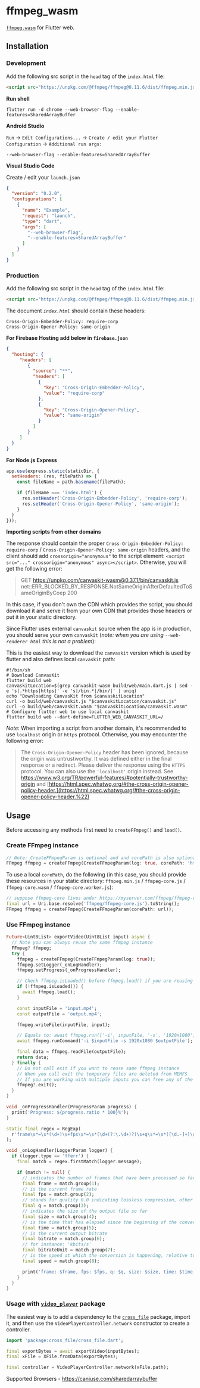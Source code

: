 # ffmpeg_wasm

[`ffmpeg.wasm`](https://github.com/ffmpegwasm/ffmpeg.wasm) for Flutter web.

## Installation

### Development

Add the following src script in the `head` tag of the `index.html` file:

```html
<script src="https://unpkg.com/@ffmpeg/ffmpeg@0.11.6/dist/ffmpeg.min.js" crossorigin="anonymous" async></script>
```

**Run shell**

```shell
flutter run -d chrome --web-browser-flag --enable-features=SharedArrayBuffer
```

**Android Studio**

`Run` -> `Edit Configurations...` -> `Create / edit your Flutter Configuration` -> `Additional run args:`
```shell
--web-browser-flag --enable-features=SharedArrayBuffer
```

**Visual Studio Code**

Create / edit your `launch.json`

```json
{
  "version": "0.2.0",
  "configurations": [
    {
      "name": "Example",
      "request": "launch",
      "type": "dart",
      "args": [
        "--web-browser-flag",
        "--enable-features=SharedArrayBuffer"
      ]
    }
  ]
}
```

### Production

Add the following src script in the `head` tag of the `index.html` file:

```html
<script src="https://unpkg.com/@ffmpeg/ffmpeg@0.11.6/dist/ffmpeg.min.js" crossorigin="anonymous" async></script>
```

The document _`index.html`_ should contain these headers:

```shell
Cross-Origin-Embedder-Policy: require-corp
Cross-Origin-Opener-Policy: same-origin
```

**For Firebase Hosting add below in `firebase.json`**

```json
{
  "hosting": {
     "headers": [
        {
          "source": "**",
          "headers": [
            {
              "key": "Cross-Origin-Embedder-Policy",
              "value": "require-corp"
            },
            {
              "key": "Cross-Origin-Opener-Policy",
              "value": "same-origin"
            }
          ]
        }
     ]
  }
}
```

**For Node.js Express**

```js
app.use(express.static(staticDir, {
  setHeaders: (res, filePath) => {
    const fileName = path.basename(filePath);

    if (fileName === 'index.html') {
      res.setHeader('Cross-Origin-Embedder-Policy', 'require-corp');
      res.setHeader('Cross-Origin-Opener-Policy', 'same-origin');
    }
  }
}));
```

**Importing scripts from other domains**

The response should contain the proper `Cross-Origin-Embedder-Policy: require-corp` / `Cross-Origin-Opener-Policy: same-origin` headers, and the client should add `crossorigin="anonymous"` to the script element: `<script src="..." crossorigin="anonymous" async></script>`. Otherwise, you will get the following error:

> GET https://unpkg.com/canvaskit-wasm@0.37.1/bin/canvaskit.js net::ERR_BLOCKED_BY_RESPONSE.NotSameOriginAfterDefaultedToSameOriginByCoep 200

In this case, if you don't own the CDN which provides the script, you should download it and serve it from your own CDN that provides those headers or put it in your static directory.

Since Flutter uses external `canvaskit` source when the app is in production, you should serve your own `canvaskit` (_note: when you are using `--web-renderer html` this is not a problem_):

This is the easiest way to download the `canvaskit` version which is used by flutter and also defines local `canvaskit` path:

```shell
#!/bin/sh
# Download CanvasKit
flutter build web
canvaskitLocation=$(grep canvaskit-wasm build/web/main.dart.js | sed -e 's|.*https|https|' -e 's|/bin.*|/bin/|' | uniq)
echo "Downloading CanvasKit from $canvaskitLocation"
curl -o build/web/canvaskit.js "$canvaskitLocation/canvaskit.js"
curl -o build/web/canvaskit.wasm "$canvaskitLocation/canvaskit.wasm"
# Configure flutter web to use local canvaskit
flutter build web --dart-define=FLUTTER_WEB_CANVASKIT_URL=/
```

_Note_: When importing a script from another domain, it's recommended to use `localhost` origin or `https` protocol. Otherwise, you may encounter the following error:

> The `Cross-Origin-Opener-Policy` header has been ignored, because the origin was untrustworthy. It was defined either in the final response or a redirect. Please deliver the response using the `HTTPS` protocol. You can also use the `'localhost'` origin instead. See https://www.w3.org/TR/powerful-features/#potentially-trustworthy-origin and [https://html.spec.whatwg.org/#the-cross-origin-opener-policy-header.](https://html.spec.whatwg.org/#the-cross-origin-opener-policy-header.%22)

## Usage

Before accessing any methods first need to `createFFmpeg()` and `load()`.

### Create FFmpeg instance

```dart
// Note: CreateFFmpegParam is optional and and corePath is also optional
FFmpeg ffmpeg = createFFmpeg(CreateFFmpegParam(log: true, corePath: 'https://unpkg.com/@ffmpeg/core@0.11.0/dist/ffmpeg-core.js'));
```

To use a local `corePath`, do the following (in this case, you should provide these resources in your static directory: `ffmpeg.min.js` / `ffmpeg-core.js` / `ffmpeg-core.wasm` / `ffmpeg-core.worker.js`):

```dart
// suppose ffmpeg-core lives under https://myserver.com/ffmpeg/ffmpeg-core.js
final url = Uri.base.resolve('ffmpeg/ffmpeg-core.js').toString();
FFmpeg ffmpeg = createFFmpeg(CreateFFmpegParam(corePath: url));
```

### Use FFmpeg instance

```dart
Future<Uint8List> exportVideo(Uint8List input) async {
  // Note you can always reuse the same ffmpeg instance
  FFmpeg? ffmpeg;
  try {
    ffmpeg = createFFmpeg(CreateFFmpegParam(log: true));
    ffmpeg.setLogger(_onLogHandler);
    ffmpeg.setProgress(_onProgressHandler);

    // Check ffmpeg.isLoaded() before ffmpeg.load() if you are reusing the same instance
    if (!ffmpeg.isLoaded()) {
      await ffmpeg.load();
    }

    const inputFile = 'input.mp4';
    const outputFile = 'output.mp4';

    ffmpeg.writeFile(inputFile, input);

    // Equals to: await ffmpeg.run(['-i', inputFile, '-s', '1920x1080', outputFile]);
    await ffmpeg.runCommand('-i $inputFile -s 1920x1080 $outputFile');

    final data = ffmpeg.readFile(outputFile);
    return data;
  } finally {
    // Do not call exit if you want to reuse same ffmpeg instance
    // When you call exit the temporary files are deleted from MEMFS
    // If you are working with multiple inputs you can free any of the via: ffmpeg.unlink('my_input.mp4')
    ffmpeg?.exit();
  }
}

void _onProgressHandler(ProgressParam progress) {
  print('Progress: ${progress.ratio * 100}%');
}

static final regex = RegExp(
  r'frame\s*=\s*(\d+)\s+fps\s*=\s*(\d+(?:\.\d+)?)\s+q\s*=\s*([\d.-]+)\s+L?size\s*=\s*(\d+)\w*\s+time\s*=\s*([\d:\.]+)\s+bitrate\s*=\s*([\d.]+)\s*(\w+)/s\s+speed\s*=\s*([\d.]+)x',
);

void _onLogHandler(LoggerParam logger) {
  if (logger.type == 'fferr') {
    final match = regex.firstMatch(logger.message);

    if (match != null) {
      // indicates the number of frames that have been processed so far.
      final frame = match.group(1);
      // is the current frame rate
      final fps = match.group(2);
      // stands for quality 0.0 indicating lossless compression, other values indicating that there is some lossy compression happening
      final q = match.group(3);
      // indicates the size of the output file so far
      final size = match.group(4);
      // is the time that has elapsed since the beginning of the conversion
      final time = match.group(5);
      // is the current output bitrate
      final bitrate = match.group(6);
      // for instance: 'kbits/s'
      final bitrateUnit = match.group(7);
      // is the speed at which the conversion is happening, relative to real-time
      final speed = match.group(8);

      print('frame: $frame, fps: $fps, q: $q, size: $size, time: $time, bitrate: $bitrate$bitrateUnit, speed: $speed');
    }
  }
}
```

### Usage with [`video_player`](https://pub.dev/packages/video_player) package

The easiest way is to add a dependency to the [`cross_file`](https://pub.dev/packages/cross_file) package, import it, and then use the `VideoPlayerController.network` constructor to create a controller.

```dart
import 'package:cross_file/cross_file.dart';

final exportBytes = await exportVideo(inputBytes);
final xFile = XFile.fromData(exportBytes);

final controller = VideoPlayerController.network(xFile.path);
```

Supported Browsers - https://caniuse.com/sharedarraybuffer
